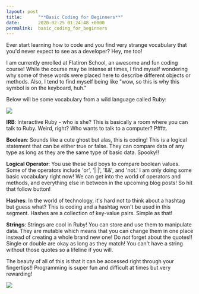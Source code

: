 ```yaml
---
layout: post
title:      "**Basic Coding for Beginners**"
date:       2020-02-25 01:24:48 +0000
permalink:  basic_coding_for_beginners
---
```


Ever start learning how to code and you find very strange vocabulary that you'd never expect to see as a developer? Hey, me too!

I am currently enrolled at Flatiron School, an awesome and fun coding course! While the course may be intense at times, I find myself wondering why some of these words were placed here to describe different objects or methods. Also, I tend to find myself being like "wow, so this is why this symbol is on the keyboard, huh."

Below will be some vocabulary from a wild language called Ruby:

![](https://media.giphy.com/media/f8Iyoy5V2QHYI/giphy.gifhttp://)

**IRB**: Interactive Ruby - who is she? This is basically a room where you can talk to Ruby. Weird, right? Who wants to talk to a computer? Pffftt.

**Boolean**: Sounds like a cute ghost but alas, this is coding! This is a logical statement that can be either true or false. They can compare data of any type as long as they are the same type of basic data. Spooky!!

**Logical Operator**: You use these bad boys to compare boolean values. Some of the operators include 'or', '| |', '&&', and 'not.' I am only doing some basic vocabulary right now! We can get into the world of operators and methods, and everything else in between in the upcoming blog posts! So hit that follow button!

**Hashes**: In the world of technology, it's hard not to think about a hashtag but guess what? This is coding and a hashtag won't be used in this segment. Hashes are a collection of key-value pairs. Simple as that!

**Strings**: Strings are cool in Ruby! You can store and use them to manipulate data. They are mutable which means that you can change them in one place instead of creating a whole brand new one! Do *not* forget about the quotes!! Single or double are okay as long as they match! You can't have a string without those quotes so a lifeline if you will.

The beauty of all of this is that it can be accessed right through your fingertips!! Programming is super fun and difficult at times but very rewarding!

![](https://media.giphy.com/media/1dLjBU7jUenBZbu0nw/giphy.gifhttp://)


